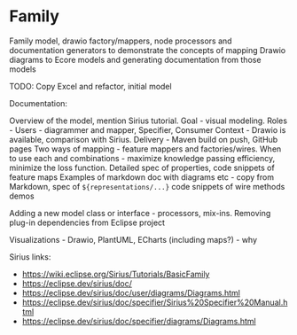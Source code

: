 # Family

Family model, drawio factory/mappers, node processors and documentation generators to demonstrate the concepts of mapping Drawio diagrams to Ecore models and generating documentation from those models

TODO: Copy Excel and refactor, initial model

Documentation:

Overview of the model, mention Sirius tutorial. 
Goal - visual modeling. Roles - Users - diagrammer and mapper, Specifier, Consumer
Context - Drawio is available, comparison with Sirius. Delivery - Maven build on push, GitHub pages
Two ways of mapping - feature mappers and factories/wires. When to use each and combinations - maximize knowledge passing efficiency, minimize the loss function. Detailed spec of properties, code snippets of feature maps
Examples of markdown doc with diagrams etc - copy from Markdown, spec of ``${representations/...}``
code snippets of wire methods
demos

Adding a new model class or interface - processors, mix-ins. Removing plug-in dependencies from Eclipse project

Visualizations - Drawio, PlantUML, ECharts (including maps?) - why

Sirius links:

* https://wiki.eclipse.org/Sirius/Tutorials/BasicFamily
* https://eclipse.dev/sirius/doc/
* https://eclipse.dev/sirius/doc/user/diagrams/Diagrams.html
* https://eclipse.dev/sirius/doc/specifier/Sirius%20Specifier%20Manual.html
* https://eclipse.dev/sirius/doc/specifier/diagrams/Diagrams.html
